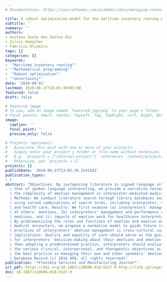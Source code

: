 ```yaml
---
# Documentation: https://sourcethemes.com/academic/docs/managing-content/

title: A robust optimization model for the maritime inventory routing problem
subtitle: ''
summary: ''
authors:
- Gustavo Souto dos Santos Diz
- Silvio Hamacher
- Fabricio Oliveira
tags: []
categories: []
keywords:
- '"Maritime inventory routing"'
- '"Mathematical programming"'
- '"Robust optimization"'
- '"Uncertainty"'
date: '2019-09-01'
lastmod: 2020-08-27T16:01:39+03:00
featured: false
draft: false

# Featured image
# To use, add an image named `featured.jpg/png` to your page's folder.
# Focal points: Smart, Center, TopLeft, Top, TopRight, Left, Right, BottomLeft, Bottom, BottomRight.
image:
  caption: ''
  focal_point: ''
  preview_only: false

# Projects (optional).
#   Associate this post with one or more of your projects.
#   Simply enter your project's folder or file name without extension.
#   E.g. `projects = ["internal-project"]` references `content/project/deep-learning/index.md`.
#   Otherwise, set `projects = []`.
projects: []
publishDate: '2020-08-27T13:01:39.254158Z'
publication_types:
- 2
abstract: "Objectives: By juxtaposing literature in signed language interpreting with\
  \ that of spoken language interpreting, we provide a narrative review to explore\
  \ the complexity of emotion management in interpreter-mediated medical encounters.\
  \ Methods: We conduct literature search through library databases and Google Scholar\
  \ using varied combinations of search terms, including interpreter, emotion, culture,\
  \ and health care. Results: We first examine (a) interpreters' management and performance\
  \ of others' emotions, (b) interpreters' management and performance of their own\
  \ emotions, and (c) impacts of emotion work for healthcare interpreters. Conclusion:\
  \ By problematizing the roles and functions of emotion and emotion work in interpreter-mediated\
  \ medical encounters, we propose a normative model to guide future research and\
  \ practices of interpreters' emotion management in cross-cultural care. Practice\
  \ implications: Quality and equality of care should serve as the guiding principle\
  \ for interpreters' decision-making about their emotions and emotion work. Rather\
  \ than adopting a predetermined practice, interpreters should evaluate and prioritize\
  \ the various clinical, interpersonal, and therapeutic objectives as they consider\
  \ the best practice in managing their own and other speakers' emotions. (PsycINFO\
  \ Database Record (c) 2016 APA, all rights reserved)"
publication: '*Flexible Services and Manufacturing Journal*'
url_pdf: https://doi.org/10.1007/s10696-018-9327-9 http://link.springer.com/10.1007/s10696-018-9327-9
doi: 10.1007/s10696-018-9327-9
---
```

